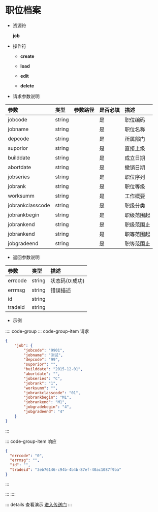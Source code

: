 # 职位档案

- 资源符

  **job**
  
- 操作符

  - **create** <Badge type="tip" text="v1" vertical="top" />

  - **load** <Badge type="tip" text="v2" vertical="top" />

  - **edit** <Badge type="tip" text="v2" vertical="top" />

  - **delete** <Badge type="tip" text="v2" vertical="top" />

- 请求参数说明

|参数				|类型	|参数路径	|是否必填	|描述					|
|:-					|:-		|:-			|:-			|:-						|
|jobcode			|string	|			|是			|职位编码				|
|jobname			|string	|			|是			|职位名称				|
|depcode			|string	|			|是			|所属部门				|
|suporior			|string |			|是			|直接上级				|
|builddate			|string |			|是			|成立日期				|
|abortdate			|string |			|是			|撤销日期				|
|jobseries			|string |			|是			|职位序列				|
|jobrank			|string |			|是			|职位等级				|
|worksumm			|string |			|是			|工作概要				|
|jobrankclasscode	|string |			|是			|职级分类				|
|jobrankbegin		|string |			|是			|职级范围起				|
|jobrankend			|string |			|是			|职级范围止				|
|jobrankend			|string |			|是			|职等范围起				|
|jobgradeend		|string |			|是			|职等范围止				|

- 返回参数说明

|参数   |类型     |描述           |
|:-     |:-       |:-            |
|errcode|string   |状态码(0:成功) |
|errmsg |string   |错误描述       |
|id     |string   |               |
|tradeid|string   |               |

- 示例

:::: code-group
::: code-group-item 请求

```json
{
    "job": {
        "jobcode": "9901",
        "jobname": "测试",
        "depcode": "99",
        "suporior": "",
        "builddate": "2015-12-01",
        "abortdate": "",
        "jobseries": "C",
        "jobrank": "1",
        "worksumm": "",
        "jobrankclasscode": "01",
        "jobrankbegin": "M1",
        "jobrankend": "M1",
        "jobgradebegin": "4",
        "jobgradeend": "4"
    }
}
```

:::

::: code-group-item 响应

```json
{
  "errcode": "0",
  "errmsg": "",
  "id": "",
  "tradeid": "3eb76146-c94b-4b4b-87ef-40ac1087f9ba"
}
```

:::

:::
::::

::: details 查看演示
[进入传送门](/images/erp/gif/job.gif)
:::